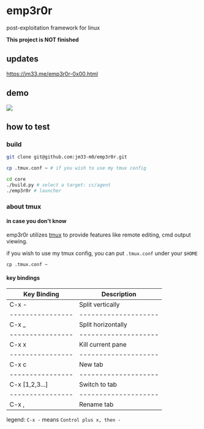# emp3r0r
post-exploitation framework for linux


**This project is NOT finished**

## updates

<a href="https://jm33.me/emp3r0r-0x00.html" target="_blank">https://jm33.me/emp3r0r-0x00.html</a>

## demo

<a href="https://asciinema.org/a/Dya7dm71mhtKxUkM9PbbHmXEk" target="_blank"><img src="https://asciinema.org/a/Dya7dm71mhtKxUkM9PbbHmXEk.svg" /></a>

## how to test

### build

```bash
git clone git@github.com:jm33-m0/emp3r0r.git

cp .tmux.conf ~ # if you wish to use my tmux config

cd core
./build.py # select a target: cc/agent
./emp3r0r # launcher
```

### about tmux

#### in case you don't know

emp3r0r utilizes [tmux](https://github.com/tmux/tmux/wiki) to provide features like remote editing, cmd output viewing.

if you wish to use my tmux config, you can put `.tmux.conf` under your `$HOME`

```
cp .tmux.conf ~
```

#### key bindings


| Key Binding    | Description        |
|----------------|--------------------|
| C-x -          | Split vertically   |
|----------------|--------------------|
| C-x _          | Split horizontally |
|----------------|--------------------|
| C-x x          | Kill current pane  |
|----------------|--------------------|
| C-x c          | New tab            |
|----------------|--------------------|
| C-x [1,2,3...] | Switch to tab      |
|----------------|--------------------|
| C-x ,          | Rename tab         |

legend: `C-x -` means `Control plus x, then -`
